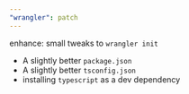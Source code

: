 ```yaml
---
"wrangler": patch
---
```


enhance: small tweaks to `wrangler init`

- A slightly better `package.json`
- A slightly better `tsconfig.json`
- installing `typescript` as a dev dependency
